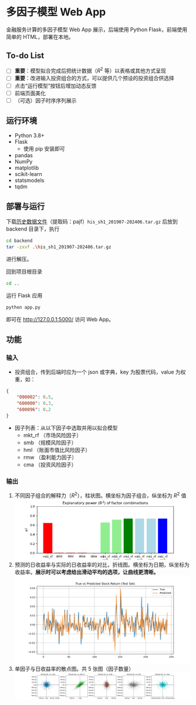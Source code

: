 # 多因子模型 Web App

金融服务计算的多因子模型 Web App 展示，后端使用 Python Flask，前端使用简单的 HTML，部署在本地。

## To-do List
- [ ] **重要**：模型拟合完成后把统计数据（$R^2$ 等）以表格或其他方式呈现
- [ ] **重要**：改进输入投资组合的方式，可以提供几个预设的投资组合供选择
- [ ] 点击“运行模型”按钮后增加动态反馈
- [ ] 前端页面美化
- [ ] （可选）因子时序序列展示

## 运行环境
- Python 3.8+
- Flask
   - 使用 pip 安装即可
- pandas
- NumPy
- matplotlib
- scikit-learn
- statsmodels
- tqdm

## 部署与运行
下载[历史数据文件](https://pan.sjtu.edu.cn/web/share/dc459a4381737e83f6537b5a2282de9c)（提取码：pajf）`his_sh1_201907-202406.tar.gz` 后放到 backend 目录下，执行
```bash
cd backend
tar -zxvf .\his_sh1_201907-202406.tar.gz
```
进行解压。

回到项目根目录
```bash
cd ..
```

运行 Flask 应用
```bash
python app.py
```

即可在 http://127.0.0.1:5000/ 访问 Web App。

## 功能

### 输入
- 投资组合，传到后端时应为一个 json 或字典，key 为股票代码，value 为权重，如：
```json
{
    "000002": 0.5,
    "600000": 0.3,
    "600096": 0.2
}
```
- 因子列表：从以下因子中选取并用以拟合模型
    - mkt_rf （市场风险因子）
    - smb （规模风险因子）
    - hml （账面市值比风险因子）
    - rmw （盈利能力因子）
    - cma （投资风险因子）

### 输出
1. 不同因子组合的解释力（$R^2$），柱状图。横坐标为因子组合，纵坐标为 $R^2$ 值
![](imgs/1_bar.png)
2. 预测的日收益率与实际的日收益率的对比，折线图。横坐标为日期，纵坐标为收益率。**展示时可以考虑给出滑动平均的选项，让曲线更清晰。**
![](imgs/2_predictVStrue.png)
3. 单因子与日收益率的散点图。共 5 张图（因子数量）
![](imgs/3_scatter.png)

